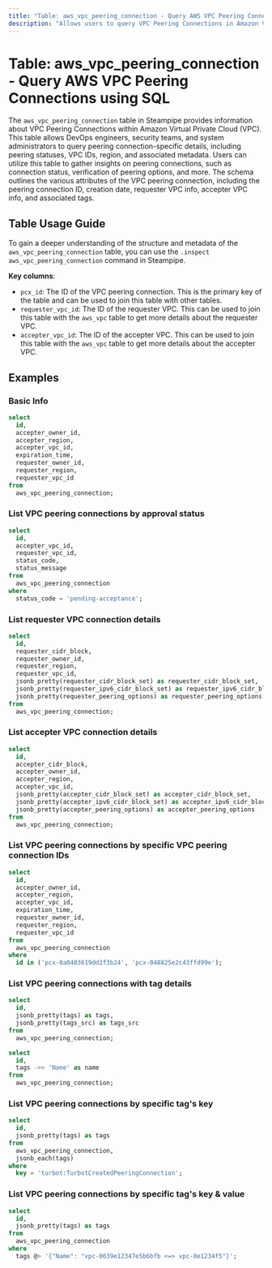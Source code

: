 ```yaml
---
title: "Table: aws_vpc_peering_connection - Query AWS VPC Peering Connections using SQL"
description: "Allows users to query VPC Peering Connections in Amazon Virtual Private Cloud (VPC)."
---
```


# Table: aws_vpc_peering_connection - Query AWS VPC Peering Connections using SQL

The `aws_vpc_peering_connection` table in Steampipe provides information about VPC Peering Connections within Amazon Virtual Private Cloud (VPC). This table allows DevOps engineers, security teams, and system administrators to query peering connection-specific details, including peering statuses, VPC IDs, region, and associated metadata. Users can utilize this table to gather insights on peering connections, such as connection status, verification of peering options, and more. The schema outlines the various attributes of the VPC peering connection, including the peering connection ID, creation date, requester VPC info, accepter VPC info, and associated tags.

## Table Usage Guide

To gain a deeper understanding of the structure and metadata of the `aws_vpc_peering_connection` table, you can use the `.inspect aws_vpc_peering_connection` command in Steampipe.

**Key columns**:

- `pcx_id`: The ID of the VPC peering connection. This is the primary key of the table and can be used to join this table with other tables.
- `requester_vpc_id`: The ID of the requester VPC. This can be used to join this table with the `aws_vpc` table to get more details about the requester VPC.
- `accepter_vpc_id`: The ID of the accepter VPC. This can be used to join this table with the `aws_vpc` table to get more details about the accepter VPC.

## Examples

### Basic Info

```sql
select
  id,
  accepter_owner_id,
  accepter_region,
  accepter_vpc_id,
  expiration_time,
  requester_owner_id,
  requester_region,
  requester_vpc_id
from
  aws_vpc_peering_connection;
```

### List VPC peering connections by approval status

```sql
select
  id,
  accepter_vpc_id,
  requester_vpc_id,
  status_code,
  status_message
from
  aws_vpc_peering_connection
where
  status_code = 'pending-acceptance';
```

### List requester VPC connection details

```sql
select
  id,
  requester_cidr_block,
  requester_owner_id,
  requester_region,
  requester_vpc_id,
  jsonb_pretty(requester_cidr_block_set) as requester_cidr_block_set,
  jsonb_pretty(requester_ipv6_cidr_block_set) as requester_ipv6_cidr_block_set,
  jsonb_pretty(requester_peering_options) as requester_peering_options
from
  aws_vpc_peering_connection;
```

### List accepter VPC connection details

```sql
select
  id,
  accepter_cidr_block,
  accepter_owner_id,
  accepter_region,
  accepter_vpc_id,
  jsonb_pretty(accepter_cidr_block_set) as accepter_cidr_block_set,
  jsonb_pretty(accepter_ipv6_cidr_block_set) as accepter_ipv6_cidr_block_set,
  jsonb_pretty(accepter_peering_options) as accepter_peering_options
from
  aws_vpc_peering_connection;
```

### List VPC peering connections by specific VPC peering connection IDs

```sql
select
  id,
  accepter_owner_id,
  accepter_region,
  accepter_vpc_id,
  expiration_time,
  requester_owner_id,
  requester_region,
  requester_vpc_id
from
  aws_vpc_peering_connection
where
  id in ('pcx-0a0403619dd2f3b24', 'pcx-048825e2c43ffd99e');
```

### List VPC peering connections with tag details

```sql
select
  id,
  jsonb_pretty(tags) as tags,
  jsonb_pretty(tags_src) as tags_src
from
  aws_vpc_peering_connection;
```

```sql
select
  id,
  tags ->> 'Name' as name
from
  aws_vpc_peering_connection;
```

### List VPC peering connections by specific tag's key

```sql
select
  id,
  jsonb_pretty(tags) as tags
from
  aws_vpc_peering_connection,
  jsonb_each(tags)
where
  key = 'turbot:TurbotCreatedPeeringConnection';
```

### List VPC peering connections by specific tag's key & value

```sql
select
  id,
  jsonb_pretty(tags) as tags
from
  aws_vpc_peering_connection
where
  tags @> '{"Name": "vpc-0639e12347e5b6bfb <=> vpc-8e1234f5"}';
```
